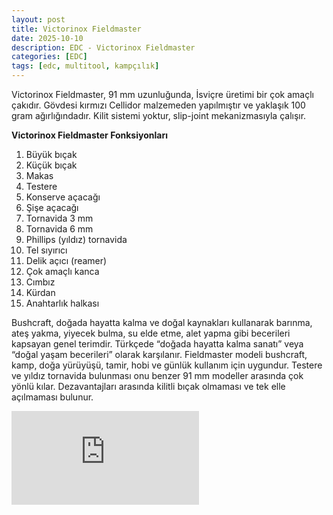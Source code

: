 ```yaml
---
layout: post
title: Victorinox Fieldmaster
date: 2025-10-10
description: EDC - Victorinox Fieldmaster
categories: [EDC]
tags: [edc, multitool, kampçılık]
---
```



Victorinox Fieldmaster, 91 mm uzunluğunda, İsviçre üretimi bir çok amaçlı çakıdır. Gövdesi kırmızı Cellidor malzemeden yapılmıştır ve yaklaşık 100 gram ağırlığındadır. Kilit sistemi yoktur, slip-joint mekanizmasıyla çalışır.

**Victorinox Fieldmaster Fonksiyonları**


   1. Büyük bıçak
   2. Küçük bıçak
   3. Makas
   4. Testere
   5. Konserve açacağı
   6. Şişe açacağı
   7. Tornavida 3 mm
   8. Tornavida 6 mm
   9. Phillips (yıldız) tornavida
   10. Tel sıyırıcı
   11. Delik açıcı (reamer)
   12. Çok amaçlı kanca
   13. Cımbız
   14. Kürdan
   15. Anahtarlık halkası


Bushcraft, doğada hayatta kalma ve doğal kaynakları kullanarak barınma, ateş yakma, yiyecek bulma, su elde etme, alet yapma gibi becerileri kapsayan genel terimdir. Türkçede “doğada hayatta kalma sanatı” veya “doğal yaşam becerileri” olarak karşılanır. Fieldmaster modeli bushcraft, kamp, doğa yürüyüşü, tamir, hobi ve günlük kullanım için uygundur. Testere ve yıldız tornavida bulunması onu benzer 91 mm modeller arasında çok yönlü kılar. Dezavantajları arasında kilitli bıçak olmaması ve tek elle açılmaması bulunur.

<div class="w-full flex justify-center p-1" style="aspect-ratio:16/9;">
  <iframe class="w-full h-full rounded-2xl" src="https://www.youtube.com/embed/jW_fZpypBf8?si=6iRA0lXTMxtwfJrF" title="YouTube video player" frameborder="0" allow="accelerometer; autoplay; clipboard-write; encrypted-media; gyroscope; picture-in-picture; web-share" referrerpolicy="strict-origin-when-cross-origin" allowfullscreen></iframe>
</div>
